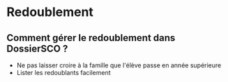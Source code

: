 # Redoublement

## Comment gérer le redoublement dans DossierSCO ?

- Ne pas laisser croire à la famille que l'élève passe en année supérieure
- Lister les redoublants facilement
